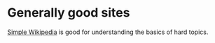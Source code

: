 # Generally good sites


[Simple Wikipedia](https://simple.wikipedia.org/wiki/Main_Page) is good for understanding the basics of hard topics.
